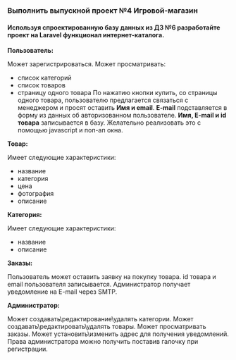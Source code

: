 ### Выполнить выпускной проект №4 Игровой-магазин

#### Используя спроектированную базу данных из ДЗ №6 разработайте проект на Laravel функционал интернет-каталога.

**Пользователь:**

Может зарегистрироваться.
Может просматривать:
- список категорий
- список товаров
- страницу одного товара
По нажатию кнопки купить, со страницы одного товара, пользователю предлагается связаться с менеджером и просят оставить **Имя и email**. **E-mail** подставляется в форму из данных об авторизованном пользователе. **Имя, E-mail и id товара** записывается в базу. Желательно реализовать это с помощью javascript и поп-ап окна.

**Товар:**

Имеет следующие характеристики:
- название
- категория
- цена
- фотография
- описание

**Категория:**

Имеет следующие характеристики:
- название
- описание

**Заказы:**

Пользователь может оставить заявку на покупку товара. id товара и email пользователя записывается.
Администратор получает уведомление на E-mail через SMTP.

**Администратор:**

Может создавать\редактирование\удалять категории.
Может создавать\редактировать\удалять товары.
Может просматривать заказы.
Может установить\изменить адрес для получения уведомлений.
Права администратора можно получить поставив галочку при регистрации.
